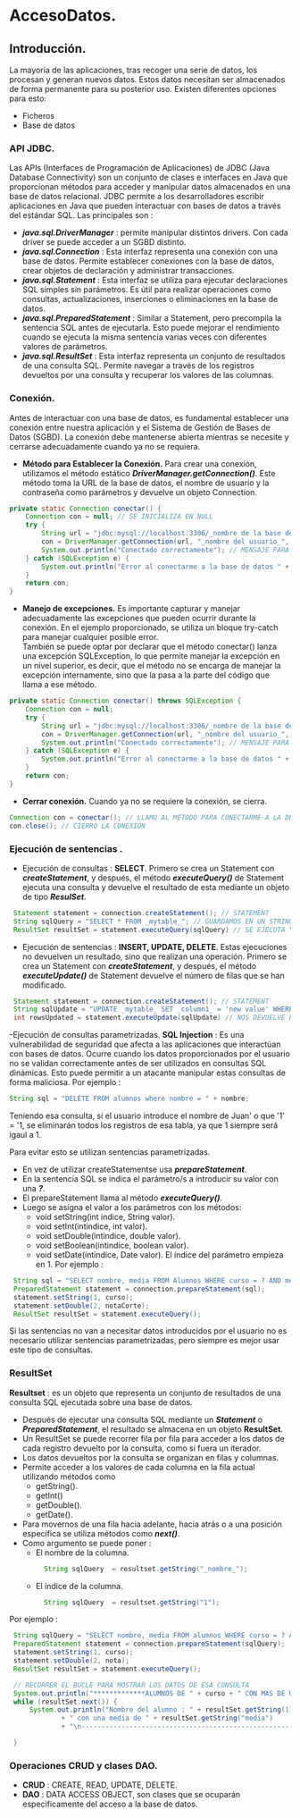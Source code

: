 # AccesoDatos.
## Introducción.
La mayoría de las aplicaciones, tras recoger una serie de datos, los procesan y generan nuevos datos. Estos datos necesitan ser almacenados de forma permanente para su posterior uso. Existen diferentes opciones para esto:
 - Ficheros
 - Base de datos

### API JDBC.
Las APIs (Interfaces de Programación de Aplicaciones) de JDBC (Java Database Connectivity) son un conjunto de clases e interfaces en Java que proporcionan métodos para acceder y manipular datos almacenados en una base de datos relacional. JDBC permite a los desarrolladores escribir aplicaciones en Java que pueden interactuar con bases de datos a través del estándar SQL. Las principales son :
 - _**java.sql.DriverManager**_ : permite manipular distintos drivers. Con cada driver se puede acceder a un SGBD distinto.
 - _**java.sql.Connection**_ : Esta interfaz representa una conexión con una base de datos. Permite establecer conexiones con la base de datos, crear objetos de declaración y administrar transacciones.
 - _**java.sql.Statement**_ : Esta interfaz se utiliza para ejecutar declaraciones SQL simples sin parámetros. Es útil para realizar operaciones como consultas, actualizaciones, inserciones o eliminaciones en la base de datos.
 - _**java.sql.PreparedStatement**_ : Similar a Statement, pero precompila la sentencia SQL antes de ejecutarla. Esto puede mejorar el rendimiento cuando se ejecuta la misma sentencia varias veces con diferentes valores de parámetros.
 - _**java.sql.ResultSet**_ : Esta interfaz representa un conjunto de resultados de una consulta SQL. Permite navegar a través de los registros devueltos por una consulta y recuperar los valores de las columnas.

### Conexión.
Antes de interactuar con una base de datos, es fundamental establecer una conexión entre nuestra aplicación y el Sistema de Gestión de Bases de Datos (SGBD). La conexión debe mantenerse abierta mientras se necesite y cerrarse adecuadamente cuando ya no se requiera.
- **Método para Establecer la Conexión.**
Para crear una conexión, utilizamos el método estático _**DriverManager.getConnection()**_. Este método toma la URL de la base de datos, el nombre de usuario y la contraseña como parámetros y devuelve un objeto Connection.
```java
private static Connection conectar() { 
    Connection con = null; // SE INICIALIZA EN NULL
    try {
        String url = "jdbc:mysql://localhost:3306/_nombre de la base de datos_";
        con = DriverManager.getConnection(url, "_nombre del usuario_", "_contraseña del usuario_");
        System.out.println("Conectado correctamente"); // MENSAJE PARA CONFIRMAR QUE SE HA CONECTADO CORRECTAMENTE
    } catch (SQLException e) {
        System.out.println("Error al conectarme a la base de datos " + e);
    }
    return con;
}
```

- **Manejo de excepciones.**
Es importante capturar y manejar adecuadamente las excepciones que pueden ocurrir durante la conexión. En el ejemplo proporcionado, se utiliza un bloque try-catch para manejar cualquier posible error. <br>
También se puede optar por declarar que el método conectar() lanza una excepción SQLException, lo que permite manejar la excepción en un nivel superior, es decir, que el método no se encarga de manejar la excepción internamente, sino que la pasa a la parte del código que llama a ese método.
```java
private static Connection conectar() throws SQLException { 
    Connection con = null;
    try {
        String url = "jdbc:mysql://localhost:3306/_nombre de la base de datos_";
        con = DriverManager.getConnection(url, "_nombre del usuario_", "_contraseña del usuario_");
        System.out.println("Conectado correctamente"); // MENSAJE PARA CONFIRMAR QUE SE HA CONECTADO CORRECTAMENTE
    } catch (SQLException e) {
        System.out.println("Error al conectarme a la base de datos " + e);
    }
    return con;
}
```
- **Cerrar conexión.**
Cuando ya no se requiere la conexión, se cierra.
```java
Connection con = conectar(); // LLAMO AL MÉTODO PARA CONECTARME A LA DB
con.close(); // CIERRO LA CONEXIÓN 
```

### Ejecución de sentencias  .
- Ejecución de consultas : **SELECT**.
Primero se crea un Statement con _**createStatement**_, y después, el método _**executeQuery()**_ de Statement ejecuta una consulta y devuelve el resultado de esta mediante un objeto de tipo _**ResulSet**_.
```java
 Statement statement = connection.createStatement(); // STATEMENT
 String sqlQuery = "SELECT * FROM _mytable_"; // GUARDAMOS EN UN STRING LA CONSULTA QUE QUEREMOS HACER
 ResultSet resultSet = statement.executeQuery(sqlQuery) // SE EJECUTA Y DEVUELVE LA CONSULTA 
```
- Ejecución de sentencias : **INSERT, UPDATE, DELETE**.
Estas ejecuciones no devuelven un resultado, sino que realizan una operación.
Primero se crea un Statement con _**createStatement**_, y después, el método _**executeUpdate()**_ de Statement devuelve el número de filas que se han modificado.
```java
 Statement statement = connection.createStatement(); // STATEMENT
 String sqlUpdate = "UPDATE _mytable_ SET _column1_ = 'new value' WHERE _id_ = 1";
 int rowsUpdated = statement.executeUpdate(sqlUpdate) // NOS DEVUELVE EL NUMERO DE FILAS QUE HAN SIDO MODIFICADAS
```
-Ejecución de consultas parametrizadas. 
**SQL Injection** : Es una vulnerabilidad de seguridad que afecta a las aplicaciones que interactúan con bases de datos. Ocurre cuando los datos proporcionados por el usuario no se validan correctamente antes de ser utilizados en consultas SQL dinámicas. Esto puede permitir a un atacante manipular estas consultas de forma maliciosa.
Por ejemplo :
```java
String sql = "DELETE FROM alumnos where nombre = " + nombre;
```
Teniendo esa consulta, si el usuario introduce el nombre de Juan' o que '1' = '1, se eliminarán todos los registros de esa tabla, ya que 1 siempre será igaul a 1.

Para evitar esto se utilizan sentencias parametrizadas.
 - En vez de utilizar createStatementse usa _**prepareStatement**_.
 - En la sentencia SQL se indica el parámetro/s a introducir su valor con una _**?**_.
 - El prepareStatement llama al método _**executeQuery()**_.
 - Luego se asigna el valor a los parámetros con los métodos:
    * void setString(int indice, String valor).
    * void setInt(intindice, int valor).
    * void setDouble(intindice, double valor).
    * void setBoolean(intindice, boolean valor).
    * void setDate(intindice, Date valor).
 El índice del parámetro empieza en 1.
Por ejemplo :
```java
 String sql = "SELECT nombre, media FROM Alumnos WHERE curso = ? AND media > ?";
 PreparedStatement statement = connection.prepareStatement(sql);
 statement.setString(1, curso);
 statement.setDouble(2, notaCorte);
 ResultSet resultSet = statement.executeQuery();
```
Si las sentencias no van a necesitar datos introducidos por el usuario no es necesario utilizar sentencias parametrizadas, pero siempre es mejor usar este tipo de consultas.

### ResultSet
**Resultset** : es un objeto que representa un conjunto de resultados de una consulta SQL ejecutada sobre una base de datos.
 - Después de ejecutar una consulta SQL mediante un _**Statement**_ o _**PreparedStatement**_, el resultado se almacena en un objeto **ResultSet**.
 - Un ResultSet se puede recorrer fila por fila para acceder a los datos de cada registro devuelto por la consulta, como si fuera un iterador.
 - Los datos devueltos por la consulta se organizan en filas y columnas.
 - Permite acceder a los valores de cada columna en la fila actual utilizando métodos como
    * getString().
    * getInt()
    * getDouble().
    * getDate().
- Para movernos de una fila hacia adelante, hacia atrás o a una posición específica se utiliza métodos como _**next()**_.
- Como argumento se puede poner :
   * El nombre de la columna.
      ```java
        String sqlQuery  = resultset.getString("_nombre_");
      ```
   * El índice de la columna.
     ```java
       String sqlQuery  = resultset.getString("1");
     ```
Por ejemplo :
```java
 String sqlQuery = "SELECT nombre, media FROM alumnos WHERE curso = ? AND media > ?";
 PreparedStatement statement = connection.prepareStatement(sqlQuery);
 statement.setString(1, curso);
 statement.setDouble(2, nota);
 ResultSet resultSet = statement.executeQuery();

 // RECORRER EL BUCLE PARA MOSTRAR LOS DATOS DE ESA CONSULTA
 System.out.println("*************ALUMNOS DE " + curso + " CON MAS DE UN " + nota + "**************");
 while (resultSet.next()) {
     System.out.println("Nombre del alumno : " + resultSet.getString(1)
             + " con una media de " + resultSet.getString("media")
             + "\n----------------------------------------------------------");

 }
```
### Operaciones CRUD y clases DAO.
 - **CRUD** : CREATE, READ, UPDATE, DELETE.
 - **DAO** : DATA ACCESS OBJECT, son clases que se ocuparán especificamente del acceso a la base de datos.

